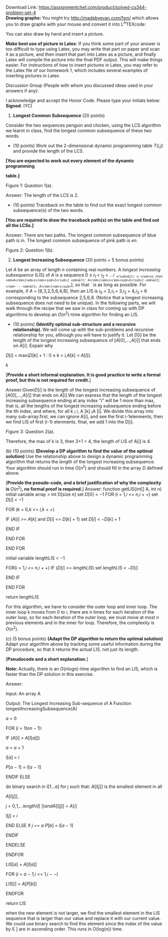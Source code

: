 Download Link: https://assignmentchef.com/product/solved-cs344-problem-set-4
<br>
<strong>Drawing graphs: </strong>You might try http://madebyevan.com/fsm/ which allows you to draw graphs with your mouse and convert it into L<sup>A</sup>TEXcode:

You can also draw by hand and insert a picture.

<strong>Make best use of picture in Latex</strong>: If you think some part of your answer is too difficult to type using Latex, you may write that part on paper and scan it as a picture, and then insert that part into Latex as a picture, and finally Latex will compile the picture into the final PDF output. This will make things easier. For instructions of how to insert pictures in Latex, you may refer to the Latex file of our homework 1, which includes several examples of inserting pictures in Latex.

Discussion Group (People with whom you discussed ideas used in your answers if any):

I acknowledge and accept the Honor Code. Please type your initials below: <strong>Signed</strong>: (YC)

<ol>

 <li><strong>Longest Common Subsequence </strong>(20 points)</li>

</ol>

Consider the two sequences penguin and chicken, using the LCS algorithm we learnt in class, find the longest common subsequence of these two words.

<ul>

 <li>(10 points) Work out the 2-dimensional dynamic programming table <em>T</em>(<em>i,j</em>) and provide the length of the LCS.</li>

</ul>

<strong>[You are expected to work out every element of the dynamic programming</strong>

<strong>table.]</strong>

Figure 1: Question 1(a).

Answer: The length of the LCS is 2.

<ul>

 <li>(10 points) Traceback on the table to find out the exact longest common subsequence(s) of the two words.</li>

</ul>

<strong>[You are required to draw the traceback path(s) on the table and find out all the LCSs.]</strong>

Answer: There are two paths. The longest common subsequence of blue path is <em>in</em>. The longest common subsequence of pink path is <em>en</em>.

Figure 2: Question 1(b).

<ol start="2">

 <li><strong>Longest Increasing Subsequence </strong>(20 points + 5 bonus points)</li>

</ol>

Let <em>A </em>be an array of length <em>n </em>containing real numbers. A <em>longest increasing subsequence </em>(LIS) of <em>A </em>is a sequence 0 ≤ <em>i</em><sub>1 </sub><em>&lt; i</em><sub>2 </sub><em>&lt; …i<sub>` </sub>&lt; n </em>so that <em>A</em>[<em>i</em><sub>1</sub>] <em>&lt; A</em>[<em>i</em><sub>2</sub>] <em>&lt; </em>··· <em>&lt; A</em>[<em>i<sub>`</sub></em>], so that <em>` </em>is as long as possible. For example, if <em>A </em>= [6<em>,</em>3<em>,</em>2<em>,</em>5<em>,</em>6<em>,</em>4<em>,</em>8], then an LIS is <em>i</em><sub>0 </sub>= 2<em>,i</em><sub>1 </sub>= 3<em>,i</em><sub>2 </sub>= 4<em>,i</em><sub>3 </sub>= 6 corresponding to the subsequence 2<em>,</em>5<em>,</em>6<em>,</em>8. (Notice that a longest increasing subsequence does not need to be unique). In the following parts, we will walk through the recipe that we saw in class for coming up with DP algorithms to develop an <em>O</em>(<em>n</em><sup>2</sup>)-time algorithm for finding an LIS.

<ul>

 <li>(10 points) <strong>(Identify optimal sub-structure and a recursive relationship). </strong>We will come up with the sub-problems and recursive relationship for you, although you will have to justify it. Let <em>D</em>[<em>i</em>] be the length of the longest increasing subsequence of [<em>A</em>[0]<em>,…,A</em>[<em>i</em>]] that ends on <em>A</em>[<em>i</em>]. Expain why</li>

</ul>

<em>D</em>[<em>i</em>] = max{<em>D</em>[<em>k</em>] + 1 : 0 ≤ <em>k &lt; i,A</em>[<em>k</em>] <em>&lt; A</em>[<em>i</em>]}<em>.</em>

<em>k</em>

[<strong>Provide a short informal explanation. It is good practice to write a formal proof, but this is not required for credit.</strong>]

Answer:Given<em>D</em>[<em>i</em>] is the length of the longest increasing subsequence of [<em>A</em>[0]<em>,…,A</em>[<em>i</em>]] that ends on <em>A</em>[<em>i</em>].We can express that the length of the longest increasing subsequence ending at any index ”i” will be 1 more than max, that is, all the lengths of the longest increasing subsequence ending before the ith index, and where, for all k ¡ i, A [k] ¡A [i]. We divide this array into many sub-array.first, we can ignore A[i], and see the first i-1elenments, then we find LIS of first (i-1) elenments. final, we add 1 into the D[i].

Figure 3: Question 2(a).

Therefore, the max of k is 3, then 3+1 = 4, the length of LIS of A[i] is 4.

(b) (10 points) <strong>(Develop a DP algorithm to find the value of the optimal solution) </strong>Use the relationship above to design a dynamic programming algorithm that returns the <em>length </em>of the longest increasing subsequence. Your algorithm should run in time <em>O</em>(<em>n</em><sup>2</sup>) and should fill in the array <em>D </em>defined above.

[<strong>Provide the pseudo-code, and a brief justification of why the complexity is </strong><em>O</em>(<em>n</em><sup>2</sup>)<strong>, no formal proof is required.</strong>] Answer: function getLIS(int[] A, int n) initial variable array <em>&gt; </em>int D[size n] set <em>D</em>[0] <em>&lt; </em>−1 FOR (<em>i </em>= 1<em>,i &lt;</em>= <em>n,i </em>+ +) set <em>D</em>[<em>i</em>] <em>&lt; </em>−1

FOR (<em>k </em>= 0<em>,k &lt;</em>= <em>i,k </em>+ +)

IF (<em>A</em>[<em>i</em>] <em>&gt;</em>= <em>A</em>[<em>k</em>] and <em>D</em>[<em>i</em>] <em>&lt;</em>= <em>D</em>[<em>k</em>] + 1) set <em>D</em>[<em>i</em>] <em>&lt; </em>−<em>D</em>[<em>k</em>] + 1

END IF

END FOR

END FOR

initial variable lengthLIS <em>&lt; </em>−1

FOR(<em>i </em>= 1<em>,i &lt;</em>= <em>n,i </em>+ +) IF (<em>D</em>[<em>i</em>] <em>&gt;</em>= <em>lengthLIS</em>) set <em>lengthLIS &lt; </em>−<em>D</em>[<em>i</em>]

END IF

END FOR

return lengthLIS

For this algorithm, we have to consider the outer loop and inner loop. The inner loop k moves from 0 to i, there are n times for each iteration of the outer loop, so for each iteration of the outer loop, we must move at most n previous elements and in the inner for loop. Therefore, the complexity is <em>O</em>(<em>n</em><sup>2</sup>).

(c) (5 bonus points) <strong>(Adapt the DP algorithm to return the optimal solution) </strong>Adapt your algorithm above by tracking some useful information during the DP procedure, so that it returns the actual LIS, not just its length.

[<strong>Pseudocode and a short explanation.</strong>]

<strong>Note: </strong>Actually, there is an <em>O</em>(<em>n</em>log<em>n</em>)-time algorithm to find an LIS, which is faster than the DP solution in this exercise.

Answer:

Input: An array A

Output: The Longest Increasing Sub-sequence of A Function longestIncreasingSubsequence(A)

<em>a </em>= 0

FOR (<em>i </em>= 1<em>ton </em>− 1):

IF (<em>A</em>[<em>i</em>] <em>&gt; A</em>[<em>I</em>[<em>a</em>]])

<em>a </em>= <em>a </em>+ 1

<em>I</em>[<em>a</em>] = <em>i</em>

<em>P</em>[<em>a </em>− 1] = <em>I</em>[<em>a </em>− 1]

ENDIF ELSE

do binary search in <em>I</em>[1<em>…a</em>] for j such that: <em>A</em>[<em>I</em>[<em>j</em>]] is the smallest element in all

<em>A</em>[<em>I</em>[<em>j</em>]],

<em>j </em>= 0<em>,</em>1<em>,…length</em>(<em>I</em>[ ])<em>andA</em>[<em>I</em>[<em>j</em>]] <em>&gt; A</em>[<em>i</em>]

<em>I</em>[<em>j</em>] = <em>i</em>

END ELSE if <em>j </em>== <em>a P</em>[<em>b</em>] = <em>I</em>[<em>a </em>− 1]

ENDIF

ENDELSE

ENDFOR

<em>LIS</em>[<em>a</em>] = <em>A</em>[<em>I</em>[<em>a</em>]]

FOR (<em>i </em>= <em>a </em>− 1<em>,i &lt;</em>= 1<em>,i </em>− −)

<em>LIS</em>[<em>i</em>] = <em>A</em>[<em>P</em>[<em>b</em>]]

ENDFOR

return LIS

when the new element is not larger, we find the smallest element in the LIS sequence that is larger than our value and replace it with our current value. We could use binary search to find this element since the index of the value by I[ ] are in ascending order. This runs in O(log(n)) time.